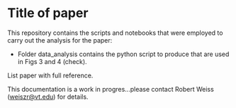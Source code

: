 # Title of paper

This repository contains the scripts and notebooks that were employed to carry out the analysis for the paper:
- Folder data_analysis contains the python script to produce that are used in Figs 3 and 4 (check).

List paper with full reference.


This documentation is a work in progres...please contact Robert Weiss (weiszr@vt.edu) for details.

